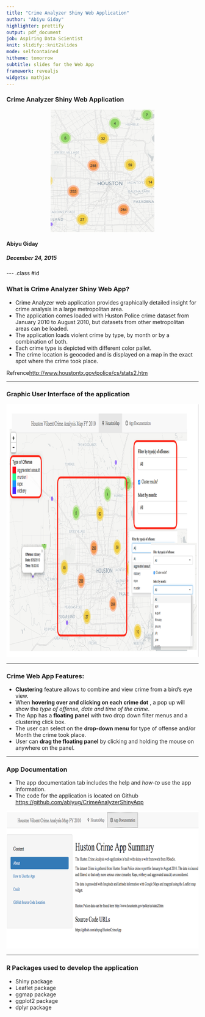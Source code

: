```yaml
---
title: "Crime Analyzer Shiny Web Application"
author: "Abiyu Giday"
highlighter: prettify
output: pdf_document
job: Aspiring Data Scientist
knit: slidify::knit2slides
mode: selfcontained
hitheme: tomorrow
subtitle: slides for the Web App
framework: revealjs
widgets: mathjax
---
```


### Crime Analyzer Shiny Web Application


<div style='text-align: center;'>
    <img height='320' src='HustonCrime.png' />
</div>


#### Abiyu Giday
##### December 24, 2015

--- .class #id 
### What is Crime Analyzer Shiny Web App?
* Crime Analyzer web application provides graphically detailed insight for crime analysis in a large metropolitan area. 
* The application comes loaded with Huston Police crime dataset from January 2010 to August 2010, but datasets from other metropolitan areas can be loaded. 
* The application loads violent crime by type, by month or by  a combination of both. 
* Each crime type is depicted with different color pallet. 
* The crime location is geocoded and is displayed on a map in the exact spot where the crime took place.


Refrence<http://www.houstontx.gov/police/cs/stats2.htm>


--- 

### Graphic User Interface of the application


<div style='text-align: center;'>
    <img height='660' src='appFeatures.png' />
</div>

---

### Crime Web App Features:

* **Clustering** feature allows to combine and view crime from a bird’s eye view.  
* When **hovering over and clicking on each crime dot** , a pop up will show the _type of offense, date and time of the crime_.
* The App has a **floating panel** with two drop down filter menus and a clustering click box.
* The user can select on the **drop-down menu** for type of offense and/or Month the crime took place.
* User can **drag the floating panel** by clicking and holding the mouse on anywhere on the panel.



---

### App Documentation

* The app documentation tab includes the help and _how-to_ use the app information. 
* The code for the application is located on Github <https://github.com/abiyug/CrimeAnalyzerShinyApp>

<div style='text-align: center;'>
    <img height='360' src='AppDocumentation.png' />
</div>


---

### R Packages used to develop the application

* Shiny package
* Leaflet package
* ggmap package
* ggplot2 package
* dplyr package
